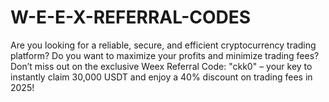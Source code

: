 # W-E-E-X-REFERRAL-CODES
Are you looking for a reliable, secure, and efficient cryptocurrency trading platform? Do you want to maximize your profits and minimize trading fees? Don’t miss out on the exclusive Weex Referral Code: "ckk0" – your key to instantly claim 30,000 USDT and enjoy a 40% discount on trading fees in 2025!
